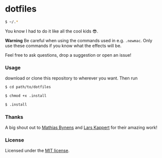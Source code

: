 # dotfiles

```bash
$ ~/.*
```
You know I had to do it like all the cool kids :sunglasses:.

**Warning** Be careful when using the commands used in e.g. `.newmac`. Only use these
commands if you know what the effects will be.

Feel free to ask questions, drop a suggestion or open an issue!

### Usage
download or clone this repository to wherever you want. Then run
```bash
$ cd path/to/dotfiles
```
```bash
$ chmod +x .install
```
```bash
$ .install
```

### Thanks
A big shout out to [Mathias Bynens](https://github.com/mathiasbynens/dotfiles) and [Lars Kappert](https://github.com/webpro/dotfiles) for their amazing work!

### License
Licensed under the [MIT license](https://github.com/yochem/dotfiles/blob/master/LICENSE).
